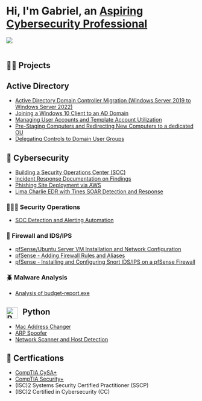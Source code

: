 <h1>Hi, I'm Gabriel, an <a href="https://www.linkedin.com/in/gutierrezig/">Aspiring Cybersecurity Professional</a></h1>

<a href="https://www.linkedin.com/in/gutierrezig/"><img src="https://img.shields.io/badge/-LinkedIn-0072b1?&style=for-the-badge&logo=linkedin&logoColor=white" /></a>
<br></br>

<h2>👨‍💻 Projects</h2>

<h2>Active Directory</h2>

- [Active Directory Domain Controller Migration (Windows Server 2019 to Windows Server 2022)](https://github.com/ggutierrez1337/domain_controller_migration/blob/main/README.md)
- [Joining a Windows 10 Client to an AD Domain](https://github.com/ggutierrez1337/domain_join/blob/main/README.md)
- [Managing User Accounts and Template Account Utilization](https://github.com/ggutierrez1337/managing_ad_objects/blob/main/README.md)
- [Pre-Staging Computers and Redirecting New Computers to a dedicated OU](https://github.com/ggutierrez1337/new_computer_management/blob/main/README.md)
- [Delegating Controls to Domain User Groups](https://github.com/ggutierrez1337/controls_delegation/blob/main/README.md)

<h2>🔐 Cybersecurity</h2>

- [Building a Security Operations Center (SOC)](https://github.com/edgarjvalen/azure-soc-honeynet/blob/main/README.md)
- [Incident Response Documentation on Findings](https://github.com/edgarjvalen/azure-incident-response/blob/main/README.md)
- [Phishing Site Deployment via AWS](https://github.com/edgarjvalen/azure-incident-response/blob/main/README.md)
- [Lima Charlie EDR with Tines SOAR Detection and Response](https://github.com/ggutierrez1337/edr-soar/blob/main/README.md)

<h3>🕵🏽‍♂️ Security Operations</h3>

- [SOC Detection and Alerting Automation](https://github.com/ggutierrez1337/SOCAutomation/tree/main)


<h3>🧱 Firewall and IDS/IPS</h3>

- [pfSense/Ubuntu Server VM Installation and Network Configuration](https://github.com/ggutierrez1337/pfSense-and-Ubuntu/blob/main/README.md)
- [pfSense - Adding Firewall Rules and Aliases](https://github.com/ggutierrez1337/pfsense-rules-aliases/blob/main/README.md)
- [pfSense - Installing and Configuring Snort IDS/IPS on a pfSense Firewall](https://github.com/ggutierrez1337/pfsense-snort-IDS-IPS/blob/main/README.md)

<h3>🪲 Malware Analysis</h3>

- [Analysis of budget-report.exe](https://github.com/ggutierrez1337/budge-report.exe-Analysis/tree/main#dynamic-analysis)


<h2><img align="left" alt="Python" width="30px" style="padding-right:10px;" src="https://cdn.jsdelivr.net/gh/devicons/devicon/icons/python/python-plain.svg" /> Python</h2>

- [Mac Address Changer](https://github.com/ggutierrez1337/mac_address_changer)
- [ARP Spoofer](https://github.com/ggutierrez1337/arp_spoofer/blob/main/README.md)
- [Network Scanner and Host Detection](https://github.com/ggutierrez1337/network_scannner/blob/main/README.md)
    
<h2>🏅 Certfications</h2>

  - [CompTIA CySA+](https://www.credly.com/badges/3fb93a14-e69b-4604-9367-bc5259d0ae54/public_url)
  - [CompTIA Security+](https://www.credly.com/badges/c11e1aae-3e11-4f08-b837-ce69c9b7d044/public_url)
  - (ISC)2 Systems Security Certified Practitioner (SSCP)
  - (ISC)2 Certified in Cybersecurity (CC)
 



